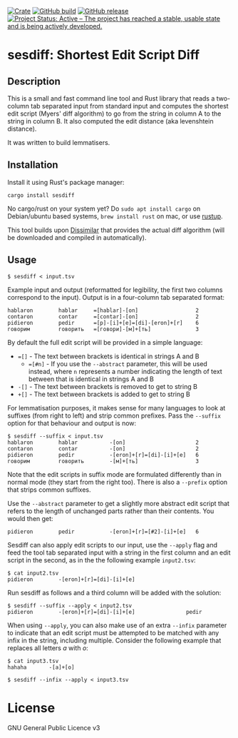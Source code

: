 [![Crate](https://img.shields.io/crates/v/sesdiff.svg)](https://crates.io/crates/sesdiff)
[![GitHub build](https://github.com/proycon/sesdiff/actions/workflows/sesdiff.yml/badge.svg?branch=master)](https://github.com/proycon/sesdiff/actions/)
[![GitHub release](https://img.shields.io/github/release/proycon/sesdiff.svg)](https://GitHub.com/proycon/sesdiff/releases/)
[![Project Status: Active – The project has reached a stable, usable state and is being actively developed.](https://www.repostatus.org/badges/latest/active.svg)](https://www.repostatus.org/#active)

# sesdiff: Shortest Edit Script Diff

## Description

This is a small and fast command line tool and Rust library that reads a two-column tab separated input from standard input and computes the shortest edit script (Myers' diff algorithm) to go from the string in column A to the string in column B. It also computed the edit distance (aka levenshtein distance).

It was written to build lemmatisers.

## Installation

Install it using Rust's package manager:

```
cargo install sesdiff
```

No cargo/rust on your system yet? Do ``sudo apt install cargo`` on Debian/ubuntu based systems, ``brew install rust`` on mac, or use [rustup](https://rustup.rs/).

This tool builds upon [Dissimilar](https://crates.io/crates/dissimilar) that provides the actual diff algorithm (will be
downloaded and compiled in automatically).

## Usage

```
$ sesdiff < input.tsv
```

Example input and output (reformatted for legibility, the first two columns correspond to the input). Output is in a four-column tab separated format:

```
hablaron        hablar     =[hablar]-[on]                  2
contaron        contar     =[contar]-[on]                  2
pidieron        pedir      =[p]-[i]+[e]=[di]-[eron]+[r]    6
говорим         говорить   =[говори]-[м]+[ть]              3
```

By default the full edit script will be provided in a simple language:

* ``=[]`` - The text between brackets is identical in strings A and B
    * ``=[#n]`` - If you use the ``--abstract`` parameter, this will be used instead, where ``n`` represents a number
      indicating the length of text between  that is identical in strings A and B
* ``-[]`` - The text between brackets is removed to get to string B
* ``+[]`` - The text between brackets is added to get to string B

For lemmatisation purposes, it makes sense for many languages to look at
suffixes (from right to left) and strip common prefixes. Pass the ``--suffix``
option for that behaviour and output is now:

```
$ sesdiff --suffix < input.tsv
hablaron        hablar          -[on]                      2
contaron        contar          -[on]                      2
pidieron        pedir           -[eron]+[r]=[di]-[i]+[e]   6
говорим         говорить        -[м]+[ть]                  3
```

Note that the edit scripts in suffix mode are formulated differently than in normal mode (they start from the right
too). There is also a ``--prefix`` option that strips common suffixes.

Use the ``--abstract`` parameter to get a slightly more abstract edit script that refers to the length of unchanged parts
rather than their contents. You would then get:

```
pidieron        pedir           -[eron]+[r]=[#2]-[i]+[e]   6
```
Sesdiff can also apply edit scripts to our input, use the ``--apply`` flag and feed the tool tab separated input with
a string in the first column and an edit script in the second, as in the the following example ``input2.tsv``:

```
$ cat input2.tsv
pidieron        -[eron]+[r]=[di]-[i]+[e]
```

Run sesdiff as follows and a third column will be added with the solution:

```
$ sesdiff --suffix --apply < input2.tsv
pidieron        -[eron]+[r]=[di]-[i]+[e]                pedir
```

When using ``--apply``, you can also make use of an extra ``--infix`` parameter to indicate that an edit script must be
attempted to be matched with any infix in the string, including multiple. Consider the following example that replaces
all letters *a* with *o*:

```
$ cat input3.tsv
hahaha       -[a]+[o]

$ sesdiff --infix --apply < input3.tsv

```




# License

GNU General Public Licence v3

